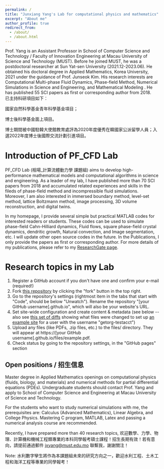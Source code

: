 ```yaml
---
permalink: /
title: "Junxiang Yang's Lab for computational physics and mathematics"
excerpt: "About me"
author_profile: true
redirect_from: 
  - /about/
  - /about.html
---
```


Prof. Yang is an Assistant Professor in School of Computer Science and Technology / Faculty of Innovation Engineering at Macau University of Science and Technology (MUST). Before he joined MUST, he was a postdoctoral researcher at Sun Yat-sen University (2021.12-2023.06). He obtained his doctoral degree in Applied Mathematics, Korea University, 2021 under the guidance of Prof. Junseok Kim. His research interests are Computational Multi-phase Fluid Dynamics, Phase-field Method, Numerical Simulations in Science and Engineering, and Mathematical Modeling .  He has published 55 SCI papers as first or corresponding author from 2018.  
已主持科研項目如下：

國家自然科學基金青年科學基金項目；

博士後科學基金面上項目。

博士期間被中國駐韓大使館教育處評為2020年度優秀在韓國家公派留學人員；入選2022年度博士後國際交流計劃引進項目。

Introduction of PF_CFD Lab
======
PF_CFD Lab (相場_計算流體動力學 課題組) aims to develop high-performance mathematical models and computational algorithms in science and engineering. As a leader of my lab, I have published more than 70 SCI papers from 2018 and accumulated related experiences and skills in the fileds of phase-field method and incompressible fluid simulations. Moreover, I am also interested in immersed boundary method, level-set method, lattice Boltzmann method, image processing, 3D volume reconstruction, and digital twins. 

In my homepage, I provide several simple but practical MATLAB codes for interested readers or students. These codes can be used to simulate phase-field Cahn-Hilliard dynamics, Fluid flows, square phase-field crystal dynamics, dendritic growth, Natural convection, and Image segmentation, etc. I will update other open source codes in the future. In the Publications, I only provide the papers as first or corresponding author. For more details of my publications, please refer to my [ResearchGate page](https://www.researchgate.net/profile/Junxiang-Yang-2). 

Research topics in my Lab
======
1. Register a GitHub account if you don't have one and confirm your e-mail (required!)
1. Fork [this repository](https://github.com/academicpages/academicpages.github.io) by clicking the "fork" button in the top right. 
1. Go to the repository's settings (rightmost item in the tabs that start with "Code", should be below "Unwatch"). Rename the repository "[your GitHub username].github.io", which will also be your website's URL.
1. Set site-wide configuration and create content & metadata (see below -- also see [this set of diffs](http://archive.is/3TPas) showing what files were changed to set up [an example site](https://getorg-testacct.github.io) for a user with the username "getorg-testacct")
1. Upload any files (like PDFs, .zip files, etc.) to the files/ directory. They will appear at https://[your GitHub username].github.io/files/example.pdf.  
1. Check status by going to the repository settings, in the "GitHub pages" section


Open positions / 招生信息
------
Master degree in Applied Mathematics openings on computational physics (fluids, biology, and materials) and numerical methods for partial differential equations (PDEs). Undergraduate students should contact Prof. Yang and apply to School of Computer Science and Engineering at Macau University of Science and Technology. 

For the students who want to study numerical simulations with me, the prerequisites are: Calculus (Advanced Mathematics), Linear Algebra, and College Physics.  Mastering C program, MATLAB,  Latex  and passing a numerical analysis course are recommended. 

Recently, I have prepared more than 40 research topics, 欢迎數學、力學、物理、計算機和機械工程類專業的本科同學報考碩士課程！招生長期有效！若有意向，請提前通過郵件 jxyang@must.edu.mo 聯繫我，謝謝關注！

Note: 水利數字孿生將作為本課題組未來的研究方向之一，歡迎水利工程、土木工程和海洋工程等專業的同學報考！

